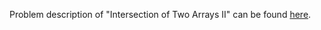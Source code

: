 Problem description of "Intersection of Two Arrays II" can be found [here](https://leetcode.com/problems/intersection-of-two-arrays-ii/).